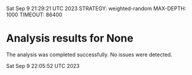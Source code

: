 Sat Sep  9 21:29:21 UTC 2023
STRATEGY: weighted-random
MAX-DEPTH: 1000
TIMEOUT: 86400
# Analysis results for None
The analysis was completed successfully. No issues were detected.

Sat Sep  9 22:05:52 UTC 2023
